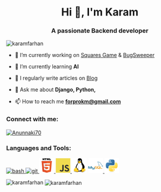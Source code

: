 <h1 align="center">Hi 👋, I'm Karam</h1>
<h3 align="center">A passionate Backend developer</h3>

<p align="left"> <img src="https://komarev.com/ghpvc/?username=karamfarhan&label=Profile%20views&color=0e75b6&style=flat" alt="karamfarhan" /> </p>

- 🔭 I’m currently working on [Squares Game](https://squaresggame-production.up.railway.app/) & [BugSweeper](https://bugsweeper.godi.se/)

- 🌱 I’m currently learning **AI**

- 📝 I regularly write articles on [Blog](https://medium.com/@www.karam777krm)

- 💬 Ask me about **Django, Python,**

- 📫 How to reach me **forprokm@gmail.com**

<h3 align="left">Connect with me:</h3>
<p align="left">
<a href="https://x.com/Anunnaki70" target="blank"><img align="center" src="https://raw.githubusercontent.com/rahuldkjain/github-profile-readme-generator/master/src/images/icons/Social/twitter.svg" alt="Anunnaki70" height="30" width="40" /></a>
<!-- <a href="https://instagram.com/ogminight" target="blank"><img align="center" src="https://raw.githubusercontent.com/rahuldkjain/github-profile-readme-generator/master/src/images/icons/Social/instagram.svg" alt="ogminight" height="30" width="40" /></a>
<a href="https://discord.gg/minight_" target="blank"><img align="center" src="https://raw.githubusercontent.com/rahuldkjain/github-profile-readme-generator/master/src/images/icons/Social/discord.svg" alt="minight_" height="30" width="40" /></a> -->
</p>

<h3 align="left">Languages and Tools:</h3>
<p align="left"> <a href="https://www.gnu.org/software/bash/" target="_blank" rel="noreferrer"> <img src="https://www.vectorlogo.zone/logos/gnu_bash/gnu_bash-icon.svg" alt="bash" width="40" height="40"/> </a>  <a href="https://git-scm.com/" target="_blank" rel="noreferrer"> <img src="https://www.vectorlogo.zone/logos/git-scm/git-scm-icon.svg" alt="git" width="40" height="40"/> </a> <a href="https://www.w3.org/html/" target="_blank" rel="noreferrer"> <img src="https://raw.githubusercontent.com/devicons/devicon/master/icons/html5/html5-original-wordmark.svg" alt="html5" width="40" height="40"/> </a> <a href="https://developer.mozilla.org/en-US/docs/Web/JavaScript" target="_blank" rel="noreferrer"> <img src="https://raw.githubusercontent.com/devicons/devicon/master/icons/javascript/javascript-original.svg" alt="javascript" width="40" height="40"/> </a> <a rel="noreferrer"> <img src="https://raw.githubusercontent.com/devicons/devicon/master/icons/linux/linux-original.svg" alt="linux" width="40" height="40"/> </a> <a href="https://www.mysql.com/" target="_blank" rel="noreferrer"> <img src="https://raw.githubusercontent.com/devicons/devicon/master/icons/mysql/mysql-original-wordmark.svg" alt="mysql" width="40" height="40"/> </a> <a href="https://www.python.org" target="_blank" rel="noreferrer"> <img src="https://raw.githubusercontent.com/devicons/devicon/master/icons/python/python-original.svg" alt="python" width="40" height="40"/> </a> </p>

<p><img align="left" src="https://github-readme-stats.vercel.app/api/top-langs?username=karamfarhan&show_icons=true&locale=en&layout=compact" alt="karamfarhan" /></p>

<p>&nbsp;<img align="center" src="https://github-readme-stats.vercel.app/api?username=karamfarhan&show_icons=true&locale=en" alt="karamfarhan" /></p>

